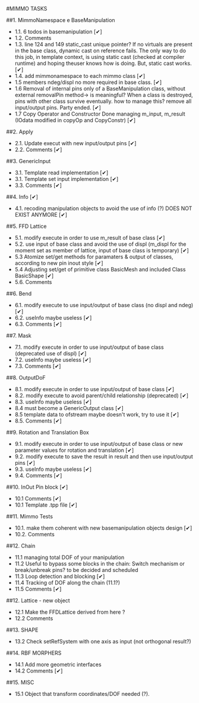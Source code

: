 #MIMMO TASKS

##1. MimmoNamespace e BaseManipulation

 - 1.1. 6 todos in basemanipulation  [&#10004;]
 - 1.2. Comments 
 - 1.3. line 124 and 149 static_cast unique pointer? If no virtuals are present in the base class, dynamic cast on reference fails. The only way to do this job, in template context, is using static cast (checked at compiler runtime) and hoping theuser knows how is doing. But, static cast works. [&#10004;]
 - 1.4. add mimmonamespace to each mimmo class [&#10004;]
 - 1.5  members ndeg/displ no more required in base class. [&#10004;]
 - 1.6  Removal of internal pins only of a BaseManipulation class, without external removalPin method-> is meaningful? When a class is destroyed, pins with other class survive eventually. how to manage this?  remove all input/output pins. Party ended. [&#10004;]
 - 1.7  Copy Operator and Constructor Done managing m_input, m_result (IOdata modified in copyOp and CopyConstr) [&#10004;]

##2. Apply

 - 2.1. Update execut with new input/output pins  [&#10004;]
 - 2.2. Comments  [&#10004;]

##3. GenericInput

 - 3.1. Template read implementation [&#10004;]
 - 3.1. Template set input implementation [&#10004;]
 - 3.3. Comments  [&#10004;]

##4. Info [&#10004;]

 - 4.1. recoding manipulation objects to avoid the use of info (?) DOES NOT EXIST ANYMORE [&#10004;]


##5. FFD Lattice

- 5.1. modify execute in order to use m_result of base class  [&#10004;]
- 5.2. use input of base class and avoid the use of displ (m_displ for the moment set as member of lattice, input of base class is temporary)  [&#10004;] 
- 5.3 	Atomize set/get methods for paramaters & output of classes, according to new pin inout style  [&#10004;]
- 5.4  Adjusting set/get of primitive class BasicMesh and included Class BasicShape  [&#10004;]
- 5.6. Comments 


##6. Bend

- 6.1. modify execute to use input/output of base class (no displ and ndeg) [&#10004;]
- 6.2. useInfo maybe useless [&#10004;]
- 6.3. Comments  [&#10004;]

##7. Mask

- 7.1. modify execute in order to use input/output of base class (deprecated use of displ)  [&#10004;]
- 7.2. useInfo maybe useless [&#10004;]
- 7.3. Comments  [&#10004;]

##8. OutputDoF

- 8.1. modify execute in order to use input/output of base class [&#10004;]
- 8.2. modify execute to avoid parent/child relationship (deprecated) [&#10004;]
- 8.3. useInfo maybe useless [&#10004;]
- 8.4  must become a GenericOutput class [&#10004;]
- 8.5  template data to ofstream maybe doesn't work, try to use it [&#10004;]
- 8.5. Comments  [&#10004;]

##9. Rotation and Translation Box 

- 9.1. modify execute in order to use input/output of base class or new parameter values for rotation and translation [&#10004;]
- 9.2. modify execute to save the result in result and then use input/output pins [&#10004;]
- 9.3. useInfo maybe useless [&#10004;]
- 9.4. Comments  [&#10004;]

##10. InOut Pin block  [&#10004;]

- 10.1 Comments  [&#10004;]
- 10.1 Template .tpp file  [&#10004;]

##11. Mimmo Tests

- 10.1. make them coherent with new basemanipulation objects design  [&#10004;]
- 10.2. Comments 

##12. Chain

- 11.1	managing total DOF of your manipulation  
- 11.2	Useful to bypass some blocks in the chain: Switch mechanism or break/unbreak pins? to be decided and scheduled
- 11.3  Loop detection and blocking  [&#10004;]
- 11.4  Tracking of DOF along the chain (11.1?)
- 11.5 	Comments  [&#10004;]

##12. Lattice - new object

- 12.1 Make the FFDLattice derived from here ?
- 12.2 Comments

##13. SHAPE

- 13.2 Check setRefSystem with one axis as input (not orthogonal result?)

##14. RBF MORPHERS

- 14.1 Add more geometric interfaces
- 14.2 Comments  [&#10004;]

##15. MISC

- 15.1 Object that transform coordinates/DOF needed (?).

